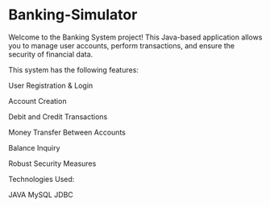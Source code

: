 # Banking-Simulator

Welcome to the Banking System project! This Java-based application allows you to manage user accounts, perform transactions, and ensure the security of financial data.

This system has the following features:

User Registration & Login

Account Creation

Debit and Credit Transactions

Money Transfer Between Accounts

Balance Inquiry

Robust Security Measures

Technologies Used:

JAVA
MySQL
JDBC
